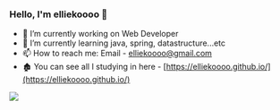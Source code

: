 ### Hello, I'm elliekoooo 👋

- 🔭 I’m currently working on Web Developer
- 🌱 I’m currently learning java, spring, datastructure...etc
- 📫 How to reach me: Email - elliekoooo@gmail.com
- 🏚 You can see all I studying in here - [https://elliekoooo.github.io/](https://elliekoooo.github.io/)
<!-- - 😄 Pronouns: She/Her
- ⚡ Fun fact: ...
- 👯 I’m looking to collaborate on ... 
- 🤔 I’m looking for help with ...
- 💬 Ask me about ... -->

<!-- <a href="github.com/hanbyul9">
<img align="center" src="https://github-readme-stats.vercel.app/api/top-langs/?username=hanbyul9&&show_icons=true&theme=light&line-height=27"></a> -->
<a href="github.com/elliekoooo">
<img align="center" src="https://github-readme-stats.vercel.app/api?username=elliekoooo&&show_icons=true&theme=light&hide_langs_below=1"></a>

<div align="center">
